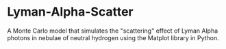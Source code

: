 # Lyman-Alpha-Scatter
A Monte Carlo model that simulates the "scattering" effect of Lyman Alpha photons in nebulae of neutral hydrogen using the Matplot library in Python. 
